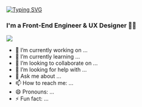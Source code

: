<div>
    <a href="https://git.io/typing-svg"><img src="https://readme-typing-svg.herokuapp.com?font=Source+Sans+Pro&weight=800&size=32&duration=3000&pause=1000&color=F7F7F7&background=FFFFFF00&center=true&vCenter=true&repeat=false&random=false&width=435&lines=Hi!+I'm+Dylan+Smith!+%F0%9F%91%8B" alt="Typing SVG" /></a>
<h3>I'm a Front-End Engineer & UX Designer 👨‍💻</h3>
</div>

<img src="https://komarev.com/ghpvc/?username=ayodyln&color=blue&style=for-the-badge" />

- 🔭 I’m currently working on ...
- 🌱 I’m currently learning ...
- 👯 I’m looking to collaborate on ...
- 🤔 I’m looking for help with ...
- 💬 Ask me about ...
- 📫 How to reach me: ...
- 😄 Pronouns: ...
- ⚡ Fun fact: ...
